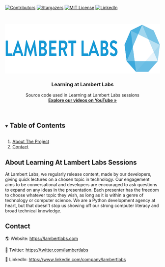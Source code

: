 <!-- PROJECT SHIELDS -->
[![Contributors][contributors-shield]][contributors-url]
[![Stargazers][stars-shield]][stars-url]
[![MIT License][license-shield]][license-url]
[![LinkedIn][linkedin-shield]][linkedin-url]


<!-- PROJECT LOGO -->
<br />
<p align="center">
  <a href="https://lambertlabs.com">
    <img src="https://github.com/lambertlabs/learning-sessions/blob/main/images/logo.png?raw=true" alt="Logo" width="550" height="160">
  </a>

  <h3 align="center">Learning at Lambert Labs</h3>

  <p align="center">
    Source code used in Learning at Lambert Labs sessions
    <br />
    <a href="https://www.youtube.com/channel/UCi7G5sY0IWqSNUMnRptuJmw"><strong>Explore our videos on YouTube »</strong></a>
    <br />
    <br />
  </p>
</p>

<!-- TABLE OF CONTENTS -->
<details open="open">
  <summary><h2 style="display: inline-block">Table of Contents</h2></summary>
  <ol>
    <li><a href="#about-the-project">About The Project</a></li>
    <li><a href="#contact">Contact</a></li>
  </ol>
</details>

<!-- ABOUT LEARNING AT LAMBERT LABS SESSIONS -->
## About Learning At Lambert Labs Sessions

At Lambert Labs, we regularly release content, made by our developers, giving quick lectures on a chosen topic in technology. 
Our engagement aims to be conversational and developers are encouraged to ask questions to expand on any ideas in the presentation.
Each presenter has the freedom to choose whatever topic they wish, as long as it is within a genre of technology or computer science.
We are a Python development agency at heart, but that doesn't stop us showing off our strong computer literacy and broad technical knowledge.

<!-- CONTACT -->
## Contact

🌎 Website: https://lambertlabs.com

📱 Twitter: https://twitter.com/lambertlabs

📝 LinkedIn: https://www.linkedin.com/company/lambertlabs


<!-- MARKDOWN LINKS & IMAGES -->
[contributors-shield]: https://img.shields.io/github/contributors-anon/lambertlabs/learning-sessions?style=for-the-badge
[contributors-url]: https://github.com/lambertlabs/learning-sessions/graphs/contributors
[stars-shield]: https://img.shields.io/github/stars/lambertlabs/learning-sessions?style=for-the-badge
[stars-url]: https://github.com/lambertlabs/learning-sessions/stargazers
[license-shield]: https://img.shields.io/github/license/lambertlabs/learning-sessions?style=for-the-badge
[license-url]: https://github.com/lambertlabs/learning-sessions/blob/main/LICENSE
[linkedin-shield]: https://img.shields.io/badge/-LinkedIn-black.svg?style=for-the-badge&logo=linkedin&colorB=555
[linkedin-url]: https://www.linkedin.com/company/lambertlabs
